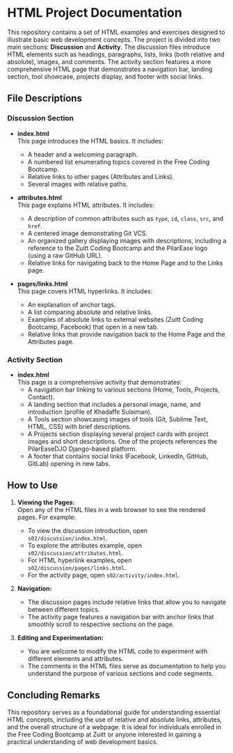 # HTML Project Documentation

This repository contains a set of HTML examples and exercises designed to illustrate basic web development concepts. The project is divided into two main sections: **Discussion** and **Activity**. The discussion files introduce HTML elements such as headings, paragraphs, lists, links (both relative and absolute), images, and comments. The activity section features a more comprehensive HTML page that demonstrates a navigation bar, landing section, tool showcase, projects display, and footer with social links.


## File Descriptions

### Discussion Section

- **index.html**  
  This page introduces the HTML basics. It includes:
  - A header and a welcoming paragraph.
  - A numbered list enumerating topics covered in the Free Coding Bootcamp.
  - Relative links to other pages (Attributes and Links).
  - Several images with relative paths.

- **attributes.html**  
  This page explains HTML attributes. It includes:
  - A description of common attributes such as `type`, `id`, `class`, `src`, and `href`.
  - A centered image demonstrating Git VCS.
  - An organized gallery displaying images with descriptions, including a reference to the Zuitt Coding Bootcamp and the PilarEase logo (using a raw GitHub URL).
  - Relative links for navigating back to the Home Page and to the Links page.

- **pages/links.html**  
  This page covers HTML hyperlinks. It includes:
  - An explanation of anchor tags.
  - A list comparing absolute and relative links.
  - Examples of absolute links to external websites (Zuitt Coding Bootcamp, Facebook) that open in a new tab.
  - Relative links that provide navigation back to the Home Page and the Attributes page.

### Activity Section

- **index.html**  
  This page is a comprehensive activity that demonstrates:
  - A navigation bar linking to various sections (Home, Tools, Projects, Contact).
  - A landing section that includes a personal image, name, and introduction (profile of Khadaffe Sulaiman).
  - A Tools section showcasing images of tools (Git, Sublime Text, HTML, CSS) with brief descriptions.
  - A Projects section displaying several project cards with project images and short descriptions. One of the projects references the PilarEaseDJO Django-based platform.
  - A footer that contains social links (Facebook, LinkedIn, GitHub, GitLab) opening in new tabs.

## How to Use

1. **Viewing the Pages:**  
   Open any of the HTML files in a web browser to see the rendered pages. For example:
   - To view the discussion introduction, open `s02/discussion/index.html`.
   - To explore the attributes example, open `s02/discussion/attributes.html`.
   - For HTML hyperlink examples, open `s02/discussion/pages/links.html`.
   - For the activity page, open `s02/activity/index.html`.

2. **Navigation:**  
   - The discussion pages include relative links that allow you to navigate between different topics.
   - The activity page features a navigation bar with anchor links that smoothly scroll to respective sections on the page.

3. **Editing and Experimentation:**  
   - You are welcome to modify the HTML code to experiment with different elements and attributes.
   - The comments in the HTML files serve as documentation to help you understand the purpose of various sections and code segments.

## Concluding Remarks

This repository serves as a foundational guide for understanding essential HTML concepts, including the use of relative and absolute links, attributes, and the overall structure of a webpage. It is ideal for individuals enrolled in the Free Coding Bootcamp at Zuitt or anyone interested in gaining a practical understanding of web development basics.